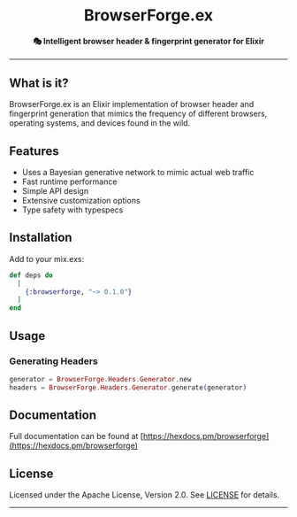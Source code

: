 <h1 align="center">
    BrowserForge.ex
</h1>

<h4 align="center">
    🎭 Intelligent browser header & fingerprint generator for Elixir
</h4>

---

## What is it?

BrowserForge.ex is an Elixir implementation of browser header and fingerprint generation that mimics the frequency of different browsers, operating systems, and devices found in the wild.

## Features

- Uses a Bayesian generative network to mimic actual web traffic
- Fast runtime performance
- Simple API design
- Extensive customization options
- Type safety with typespecs

## Installation

Add to your mix.exs:
```elixir
def deps do
  [
    {:browserforge, "~> 0.1.0"}
  ]
end
```

## Usage

### Generating Headers

```elixir
generator = BrowserForge.Headers.Generator.new
headers = BrowserForge.Headers.Generator.generate(generator)
```

## Documentation

Full documentation can be found at [https://hexdocs.pm/browserforge](https://hexdocs.pm/browserforge)

## License

Licensed under the Apache License, Version 2.0. See [LICENSE](LICENSE) for details.

---
